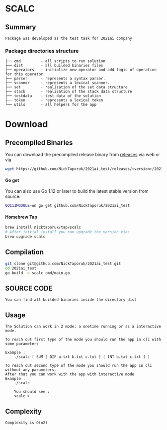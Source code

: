 # SCALC

## Summary
    Package was developed as the test task for 2021ai company
### Package directories structure
    ├── cmd         - all scripts to run solution
    ├── dist        - all builded binaries files
    ├── operators   - initialize new operator and add logic of operation for this operator
    ├── parser      - represents a syntax parser.
    ├── scanner     - represents a lexical scanner.
    ├── set         - realization of the set data structure
    ├── stack       - realization of the stack data structure
    ├── testdata    - test data of the solution
    ├── token       - represents a lexical token
    └── utils       - all helpers for the app

# Download

## Precompiled Binaries

You can download the precompiled release binary from [releases](https://github.com/NickTaporuk/2021ai_test/releases/) via web
or via

```bash
wget https://github.com/NickTaporuk/2021ai_test/releases/<version>/2021ai_test_<version>_<os>_<arch>
```

#### Go get

You can also use Go 1.12 or later to build the latest stable version from source:

```bash
GO111MODULE=on go get github.com/NickTaporuk/2021ai_test
```

#### Homebrew Tap

```bash
brew install nicktaporuk/tap/scalc
# After initial install you can upgrade the version via:
brew upgrade scalc
```
## Compilation

```bash
git clone git@github.com/NickTaporuk/2021ai_test.git
cd 2021ai_test
go build -o scalc cmd/main.go
```

## SOURCE CODE
    You can find all builded binaries inside the directory dist
## Usage
    The Solution can work in 2 mode: a onetime running or as a interactive mode.
    
    To reach out first type of the mode you should run the app in cli with some parameters
    
    Example :
        ./scalc [ SUM [ DIF a.txt b.txt c.txt ] [ INT b.txt c.txt ] ]
        
    To reach out second type of the mode you should run the app in cli without any parameters.
    After that you can work with the app with interactive mode
    Example :
        ./scalc
        
        You should see :
        scalc >

## Complexity
    Complexity is O(n2)
